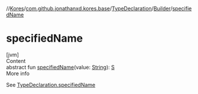 //[Kores](../../../index.md)/[com.github.jonathanxd.kores.base](../../index.md)/[TypeDeclaration](../index.md)/[Builder](index.md)/[specifiedName](specified-name.md)



# specifiedName  
[jvm]  
Content  
abstract fun [specifiedName](specified-name.md)(value: [String](https://kotlinlang.org/api/latest/jvm/stdlib/kotlin/-string/index.html)): [S](index.md)  
More info  


See [TypeDeclaration.specifiedName](../specified-name.md)

  



